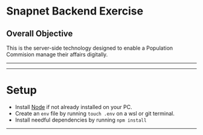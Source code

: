 # Snapnet Backend Exercise

## Overall Objective

This is the server-side technology designed to enable a Population Commision manage their affairs digitally.

---

---

# Setup

- Install [Node](https://nodejs.org/en/download/) if not already installed on your PC.
- Create an `env` file by running `touch .env` on a wsl or git terminal.
- Install needful dependencies by running `npm install`

---
